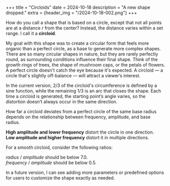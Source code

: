 +++
title = "Circloids"
date = 2024-10-18
description = "A new shape dropped."
extra = {header_img = "/2024-10-18-002.png"}
+++

How do you call a shape that is based on a circle, except that not all points are at a distance *r* from the center? Instead, the distance varies within a set range. I call it a **circloid**.

My goal with this shape was to create a circular form that feels more organic than a perfect circle, as a base to generate more complex shapes. There are so many circular shapes in nature, but they are rarely perfectly round, as surrounding conditions influence their final shape. Think of the growth rings of trees, the shape of mushroom caps, or the petals of flowers. A perfect circle doesn't catch the eye because it's expected. A circloid — a circle that's slightly off-balance — will attract a viewer’s interest.

In the current version, 2/3 of the circloid's circumference is defined by a sine function, while the remaining 1/3 is an arc that closes the shape. Each time a circloid is generated, the starting point’s angle varies, so the distortion doesn’t always occur in the same direction.

How far a circloid deviates from a perfect circle of the same base radius depends on the relationship between frequency, amplitude, and base radius.

**High amplitude and lower frequency** distort the circle in one direction. <br>
**Low amplitude and higher frequency** distort it in multiple directions.

For a smooth circloid, consider the following ratios:

*radius* / *amplitude* should be below 7.0.<br>
*frequency* / *amplitude* should be below 0.5.

<div class="gallery">
<a href="/2024-10-18-003.png" data-ngthumb="/2024-10-18-003.png"></a> 
<a href="/2024-10-18-004.png" data-ngthumb="/2024-10-18-004.png"></a> 
<a href="/2024-10-18-005.png" data-ngthumb="/2024-10-18-005.png"></a> 
<a href="/2024-10-18-006.png" data-ngthumb="/2024-10-18-006.png"></a> 
</div>

In a future version, I can see adding more parameters or predefined options for users to customize the shape exactly as needed.
